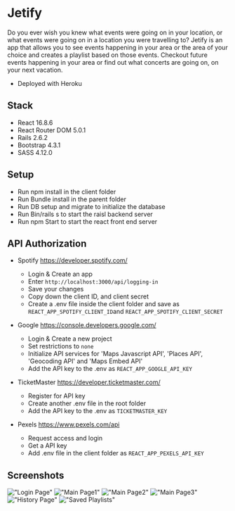 # Jetify

Do you ever wish you knew what events were going on in your location, or what events were going on in a location you were travelling to?
Jetify is an app that allows you to see events happening in your area or the area of your choice and creates a playlist based on those events. Checkout future events happening in your area or find out what concerts are going on, on your next vacation.

* Deployed with Heroku

## Stack
* React 16.8.6
* React Router DOM 5.0.1
* Rails 2.6.2
* Bootstrap 4.3.1
* SASS 4.12.0

## Setup
* Run npm install in the client folder
* Run Bundle install in the parent folder
* Run DB setup and migrate to initialize the database
* Run Bin/rails s to start the raisl backend server
* Run npm Start to start the react front end server

## API Authorization
* Spotify https://developer.spotify.com/
  - Login & Create an app
  - Enter `http://localhost:3000/api/logging-in`
  - Save your changes
  - Copy down the client ID, and client secret
  - Create a .env file inside the client folder and save as `REACT_APP_SPOTIFY_CLIENT_ID`and `REACT_APP_SPOTIFY_CLIENT_SECRET`

* Google https://console.developers.google.com/
  - Login & Create a new project
  - Set restrictions to `none`
  - Initialize API services for 'Maps Javascript API', 'Places API', 'Geocoding API' and 'Maps Embed API'
  - Add the API key to the .env as `REACT_APP_GOOGLE_API_KEY`

* TicketMaster https://developer.ticketmaster.com/
  - Register for API key
  - Create another .env file in the root folder
  - Add the API key to the .env as `TICKETMASTER_KEY`

* Pexels https://www.pexels.com/api
  - Request access and login
  - Get a API key
  - Add .env file in the client folder as `REACT_APP_PEXELS_API_KEY`




## Screenshots

!["Login Page"](https://github.com/shadeying/Jetify/blob/master/client/public/screenshots/LoginPage.png)
!["Main Page1"](https://github.com/shadeying/Jetify/blob/master/client/public/screenshots/MainPage1.png)
!["Main Page2"](https://github.com/shadeying/Jetify/blob/master/client/public/screenshots/MainPage2.png)
!["Main Page3"](https://github.com/shadeying/Jetify/blob/master/client/public/screenshots/MainPage3.png)
!["History Page"](https://github.com/shadeying/Jetify/blob/master/client/public/screenshots/HistoryPage.png)
!["Saved Playlists"](https://github.com/shadeying/Jetify/blob/master/client/public/screenshots/HistoryPagePlaylists.png)



